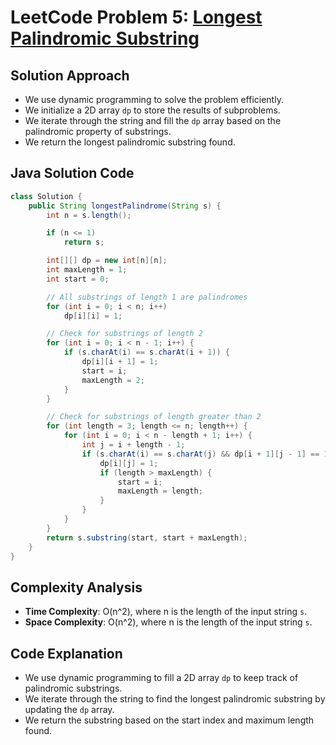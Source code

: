 # LeetCode Problem 5: [Longest Palindromic Substring](https://leetcode.com/problems/longest-palindromic-substring/)

## Solution Approach
- We use dynamic programming to solve the problem efficiently.
- We initialize a 2D array `dp` to store the results of subproblems.
- We iterate through the string and fill the `dp` array based on the palindromic property of substrings.
- We return the longest palindromic substring found.

## Java Solution Code

```java
class Solution {
    public String longestPalindrome(String s) {
        int n = s.length();

        if (n <= 1)
            return s;

        int[][] dp = new int[n][n];
        int maxLength = 1;
        int start = 0;

        // All substrings of length 1 are palindromes
        for (int i = 0; i < n; i++)
            dp[i][i] = 1;

        // Check for substrings of length 2
        for (int i = 0; i < n - 1; i++) {
            if (s.charAt(i) == s.charAt(i + 1)) {
                dp[i][i + 1] = 1;
                start = i;
                maxLength = 2;
            }
        }

        // Check for substrings of length greater than 2
        for (int length = 3; length <= n; length++) {
            for (int i = 0; i < n - length + 1; i++) {
                int j = i + length - 1;
                if (s.charAt(i) == s.charAt(j) && dp[i + 1][j - 1] == 1) {
                    dp[i][j] = 1;
                    if (length > maxLength) {
                        start = i;
                        maxLength = length;
                    }
                }
            }
        }
        return s.substring(start, start + maxLength);
    }
}
```

## Complexity Analysis
- **Time Complexity**: O(n^2), where n is the length of the input string `s`.
- **Space Complexity**: O(n^2), where n is the length of the input string `s`.

## Code Explanation
- We use dynamic programming to fill a 2D array `dp` to keep track of palindromic substrings.
- We iterate through the string to find the longest palindromic substring by updating the `dp` array.
- We return the substring based on the start index and maximum length found.

